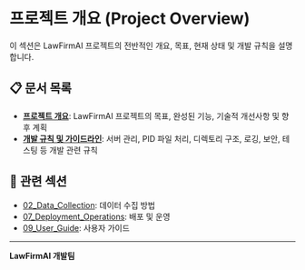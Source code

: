 # 프로젝트 개요 (Project Overview)

이 섹션은 LawFirmAI 프로젝트의 전반적인 개요, 목표, 현재 상태 및 개발 규칙을 설명합니다.

## 📋 문서 목록

- **[프로젝트 개요](project_overview.md)**: LawFirmAI 프로젝트의 목표, 완성된 기능, 기술적 개선사항 및 향후 계획
- **[개발 규칙 및 가이드라인](development_rules.md)**: 서버 관리, PID 파일 처리, 디렉토리 구조, 로깅, 보안, 테스팅 등 개발 관련 규칙

## 🔗 관련 섹션

- [02_Data_Collection](../02_data_collection/README.md): 데이터 수집 방법
- [07_Deployment_Operations](../07_deployment_operations/README.md): 배포 및 운영
- [09_User_Guide](../09_user_guide/README.md): 사용자 가이드

---

**LawFirmAI 개발팀**
